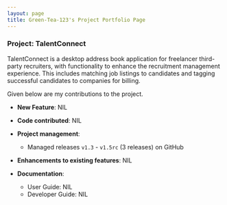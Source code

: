 ```yaml
---
layout: page
title: Green-Tea-123's Project Portfolio Page
---
```


### Project: TalentConnect

TalentConnect is a desktop address book application for freelancer third-party
recruiters, with functionality to enhance the recruitment management experience.
This includes matching job listings to candidates and tagging successful candidates
to companies for billing.

Given below are my contributions to the project.

* **New Feature**: NIL

* **Code contributed**: NIL

* **Project management**:
  * Managed releases `v1.3` - `v1.5rc` (3 releases) on GitHub

* **Enhancements to existing features**: NIL

* **Documentation**:
  * User Guide: NIL
  * Developer Guide: NIL

